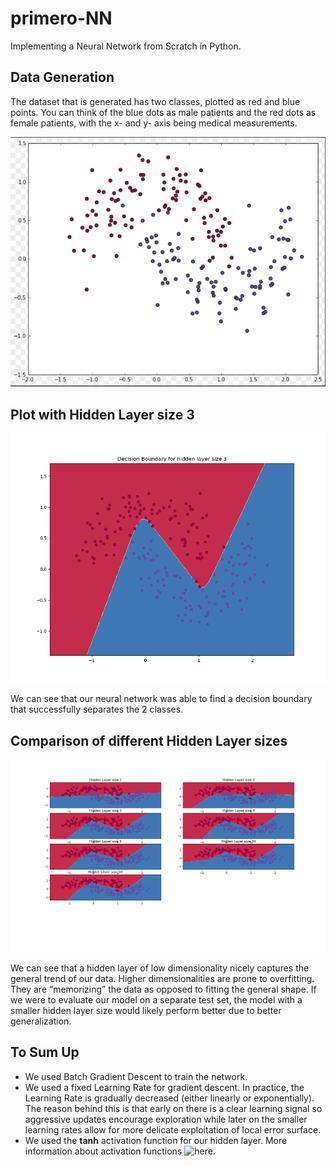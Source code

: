 # primero-NN
Implementing a Neural Network from Scratch in Python.

## Data Generation
The dataset that is generated has two classes, plotted as red and blue points. You can think of the blue dots as male patients and the red dots as female patients, with the x- and y- axis being medical measurements.

![](data.PNG)

## Plot with Hidden Layer size 3

![](3_layer_network.png)

We can see that our neural network was able to find a decision boundary that successfully separates the 2 classes.

## Comparison of different Hidden Layer sizes

![](comparison.png)

We can see that a hidden layer of low dimensionality nicely captures the general trend of our data. Higher dimensionalities are prone to overfitting. They are “memorizing” the data as opposed to fitting the general shape. If we were to evaluate our model on a separate test set, the model with a smaller hidden layer size would likely perform better due to better generalization.

## To Sum Up

* We used Batch Gradient Descent to train the network.
* We used a fixed Learning Rate for gradient descent. In practice, the Learning Rate is gradually decreased (either linearly or exponentially). The reason behind this is that early on there is a clear learning signal so aggressive updates encourage exploration while later on the smaller learning rates allow for more delicate exploitation of local error surface.
* We used the **tanh** activation function for our hidden layer. More information about activation functions ![here](https://theclevermachine.wordpress.com/tag/tanh-function/).

